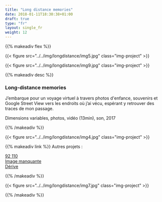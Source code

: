 ```yaml
---
title: "Long distance memories"
date: 2018-01-11T18:30:38+01:00
draft: true
type: "fr"
layout: single_fr
weight: 12
---
```


{{% makeadiv flex %}}

{{< figure src="../../img/longdistance/img5.jpg" class="img-project" >}}

{{< figure src="../../img/longdistance/img9.jpg" class="img-project" >}}

{{% makeadiv desc %}}
### Long-distance memories

J’embarque pour un voyage virtuel à travers photos d'enfance, souvenirs et Google Street View vers les endroits où j’ai vécu, espérant y retrouver des traces de mon passage. 

Dimensions variables, photos, vidéo (13min), son, 2017

{{% /makeadiv %}}

{{< figure src="../../img/longdistance/img4.jpg" class="img-project" >}}

{{% makeadiv link %}}
Autres projets :

[92 110](http://www.carolinesorin.com/projects_fr/92110)  
[Image manquante](http://www.carolinesorin.com/projects_fr/manquant)  
[Dérive](http://www.carolinesorin.com/projects_fr/derive)  

{{% /makeadiv %}}

{{< figure src="../../img/longdistance/img7.jpg" class="img-project" >}}

{{% /makeadiv %}}
